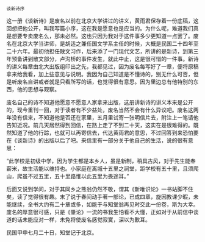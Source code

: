     谈新诗序 

   这一册《谈新诗》是废名以前在北京大学讲过的讲义，黄雨君保存着一份底稿，这回想把他公开，叫我写篇小序，这在我是愿意也是应当的。为什么呢，难道我们真是想要专卖废名么，那未必然。这也只因为我对于这件事多少更知道一点罢了。废名在北京大学当讲师，是胡适之兼任国文学系主任的时候，大概是民国二十四年至二十六年。最初他担任散文习作，后来添了一门现代文艺，所讲的是新诗，到第三年预备讲到散文部分，卢沟桥的事件发生，就此中止，这是很可惜的一件事。新诗的讲义每章由北大出版组印出之先，我都见过，因为废名每写好了一章，便将原稿拿来给我看，加上些意见与说明。我因为自己知道是不懂诗的，别无什么可否，但是听废名自讲或者就是只看所写的话，也觉得很有意思。因为里边总有他特别的东西，他的思想与观察。

   废名自己的诗不知道他愿意不愿意人家拿来出版，这册讲新诗的讲义本来是公开的，现今重刊一回，对于读者有不少益处，废名当然不会有什么异议吧。废名这两年没有信来，不知道他是否还在家里，五月里试寄一张明信片去，附注上一笔请他告知近况。前几天居然得到回信，在路上走了不到二十天，这实在是很难得的。既然知道了他的行踪，也就可以再寄信去，代达黄雨君的意思，不过回答到来恐怕要在《谈新诗》的出版以后了吧。来信里有一部分关于他自己的生活，说的很有意思：

   “此学校是初级中学，因为学生都是本乡人，虽是新制，稍具古风，对于先生能奉薪米，故生活能以维持也。小家庭在离城十五里之祠堂，距学校有五十里，且须爬山，爬虽不过五里，五十里路惟以此五里为畏途耳。”

   后面又说到学问，对于其同乡之熊翁仍然不敬，谓其《新唯识论》一书站脚不住矣，读了觉得很有趣。末了说于春间动手著一部论，已成四章，旋因教课少暇，未能继续，全书大约有二十章或多，如能于与知堂翁再见时交此一份卷，斯为大幸。废名的厚意很可感，只是《肇论》一流的书我生怕看不大懂，正如对于从前信中谈道的话未能应对一样，未免将使废名感觉寂寞，深以为歉耳。

   民国甲申七月二十日，知堂记于北京。


